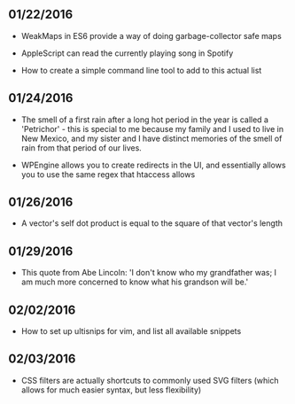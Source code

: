 ## 01/22/2016
- WeakMaps in ES6 provide a way of doing garbage-collector safe maps
- AppleScript can read the currently playing song in Spotify

- How to create a simple command line tool to add to this actual list

## 01/24/2016
- The smell of a first rain after a long hot period in the year is called a 'Petrichor' - this is special to me because my family and I used to live in New Mexico, and my sister and I have distinct memories of the smell of rain from that period of our lives.

- WPEngine allows you to create redirects in the UI, and essentially allows you to use the same regex that htaccess allows
## 01/26/2016
- A vector's self dot product is equal to the square of that vector's length
## 01/29/2016
- This quote from Abe Lincoln: 'I don't know who my grandfather was; I am much more concerned to know what his grandson will be.'
## 02/02/2016
- How to set up ultisnips for vim, and list all available snippets
## 02/03/2016
- CSS filters are actually shortcuts to commonly used SVG filters (which allows for much easier syntax, but less flexibility)